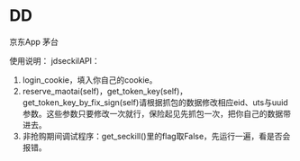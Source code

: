 # DD
京东App 茅台

使用说明：
jdseckilAPI：
1. login_cookie，填入你自己的cookie。
2. reserve_maotai(self)，get_token_key(self)，get_token_key_by_fix_sign(self)请根据抓包的数据修改相应eid、uts与uuid参数。这些参数只要修改一次就行，保险起见先抓包一次，把你自己的数据带进去。
3. 非抢购期间调试程序：get_seckill()里的flag取False，先运行一遍，看是否会报错。

